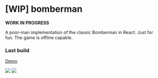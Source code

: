 # [WIP] bomberman

**WORK IN PROGRESS**

A poor-man implementation of the classic Bomberman in React. Just for fun. The game is offline capable.

### Last build

[Demo](http://bomberman.netlify.com)

![](http://bomberman.netlify.com/Screen%20Shot%202017-02-19%20at%2019.14.12.png)
![](http://bomberman.netlify.com/Screen%20Shot%202017-02-19%20at%2019.14.21.png)
